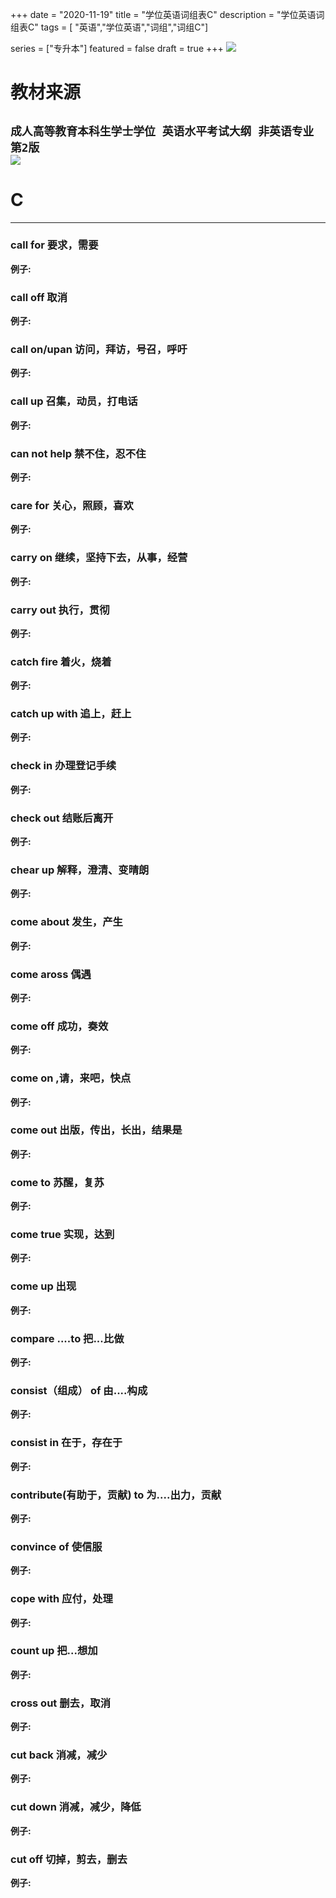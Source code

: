 +++
date = "2020-11-19"
title = "学位英语词组表C"
description = "学位英语词组表C"
tags = [ "英语","学位英语","词组","词组C"]
       
series = ["专升本"]
featured = false
draft = true 
+++
![](https://gitee.com/lalalaxiaowifi/pictures/raw/master/image/%E6%97%A5%E5%B8%B8%E6%90%AC%E7%A0%96%E5%A4%B4.png)
# 教材来源
````成人高等教育本科生学士学位 英语水平考试大纲 非英语专业 第2版````<br>
![](https://gitee.com/lalalaxiaowifi/pictures/raw/master/image/20201119160558.png)
---
# C
---
### call for 要求，需要
**例子:**<br>
### call off 取消
**例子:**<br>
### call on/upan 访问，拜访，号召，呼吁
**例子:**<br>
### call up 召集，动员，打电话
**例子:**<br>
### can not help 禁不住，忍不住
**例子:**<br>
### care for 关心，照顾，喜欢
**例子:**<br>
### carry on 继续，坚持下去，从事，经营
**例子:**<br>
### carry out 执行，贯彻
**例子:**<br>
### catch fire 着火，烧着
**例子:**<br>
### catch up with 追上，赶上
**例子:**<br>
### check in 办理登记手续
**例子:**<br>
### check out 结账后离开
**例子:**<br>
### chear up 解释，澄清、变晴朗
**例子:**<br>
### come about 发生，产生
**例子:**<br>
### come aross 偶遇
**例子:**<br>
### come off 成功，奏效
**例子:**<br>
### come on ,请，来吧，快点
**例子:**<br>
### come out 出版，传出，长出，结果是
**例子:**<br>
### come to 苏醒，复苏
**例子:**<br>
### come true 实现，达到
**例子:**<br>
### come up 出现
**例子:**<br>
### compare ....to 把...比做
**例子:**<br>
### consist（组成） of 由....构成
**例子:**<br>
### consist in 在于，存在于
**例子:**<br>
### contribute(有助于，贡献) to 为....出力，贡献 
**例子:**<br>
### convince of 使信服
**例子:**<br>
### cope with 应付，处理
**例子:**<br>
### count up 把...想加
**例子:**<br>
### cross out 删去，取消
**例子:**<br>
### cut back 消减，减少
**例子:**<br>
### cut down 消减，减少，降低
**例子:**<br>
### cut off 切掉，剪去，删去
**例子:**<br>




